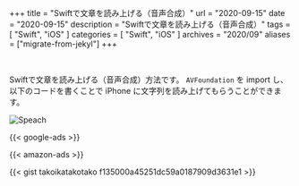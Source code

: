 +++
title =  "Swiftで文章を読み上げる（音声合成）"
url = "2020-09-15"
date = "2020-09-15"
description = "Swiftで文章を読み上げる（音声合成）"
tags = [
  "Swift",
  "iOS"
]
categories = [
  "Swift",
  "iOS"
]
archives = "2020/09"
aliases = ["migrate-from-jekyl"]
+++

<br>

Swiftで文章を読み上げる（音声合成）方法です。
`AVFoundation` を import し、以下のコードを書くことで iPhone に文字列を読み上げてもらうことができます。

![Speach](1.gif)

<!-- Google Ads -->
{{< google-ads >}}

<!-- Amazon Ads -->
{{< amazon-ads >}}

{{< gist takoikatakotako f135000a45251dc59a0187909d3631e1 >}}
